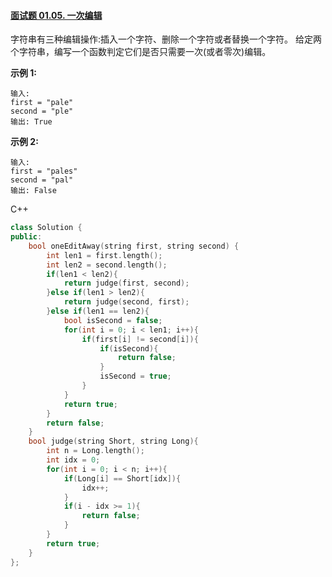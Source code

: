#### [面试题 01.05. 一次编辑](https://leetcode.cn/problems/one-away-lcci/)

字符串有三种编辑操作:插入一个字符、删除一个字符或者替换一个字符。 给定两个字符串，编写一个函数判定它们是否只需要一次(或者零次)编辑。

 

**示例 1:**

```
输入: 
first = "pale"
second = "ple"
输出: True
```

 

**示例 2:**

```
输入: 
first = "pales"
second = "pal"
输出: False
```



C++

```c++
class Solution {
public:
    bool oneEditAway(string first, string second) {
        int len1 = first.length();
        int len2 = second.length();
        if(len1 < len2){
            return judge(first, second);
        }else if(len1 > len2){
            return judge(second, first);
        }else if(len1 == len2){
            bool isSecond = false;
            for(int i = 0; i < len1; i++){
                if(first[i] != second[i]){
                    if(isSecond){
                        return false;
                    }
                    isSecond = true;
                }
            }
            return true;
        }
        return false;
    }
    bool judge(string Short, string Long){
        int n = Long.length();
        int idx = 0;
        for(int i = 0; i < n; i++){
            if(Long[i] == Short[idx]){
                idx++;
            }
            if(i - idx >= 1){
                return false;
            }
        }
        return true;
    }
};
```

